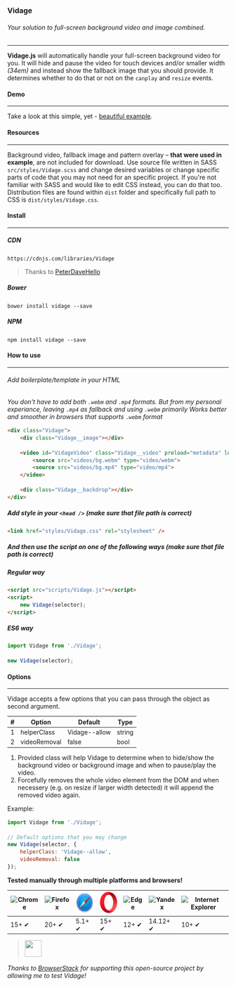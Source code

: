 ### Vidage
###### Your solution to full-screen background video and image combined.
---

**Vidage.js** will automatically handle your full-screen background video for you. It will hide and pause the video for touch devices and/or smaller width _(34em)_ and instead show the fallback image that you should provide. It determines whether to do that or not on the `canplay` and `resize` events.

#### Demo
---
Take a look at this simple, yet - [beautiful example](https://dvLden.github.io/Vidage/).

#### Resources
---
Background video, fallback image and pattern overlay – **that were used in example**, are not included for download.
Use source file written in SASS `src/styles/Vidage.scss` and change desired variables or change specific parts of code that you may not need for an specific project. If you're not familiar with SASS and would like to edit CSS instead, you can do that too. Distribution files are found within `dist` folder and specifically full path to CSS is `dist/styles/Vidage.css`.

#### Install
---

##### CDN
`https://cdnjs.com/libraries/Vidage`
> Thanks to [PeterDaveHello](https://github.com/PeterDaveHello)

##### Bower
`bower install vidage --save`

##### NPM
`npm install vidage --save`

#### How to use
---

###### Add boilerplate/template in your HTML
_You don't have to add both `.webm` and `.mp4` formats._
_But from my personal experiance, leaving `.mp4` as fallback and using `.webm` primarily_
_Works better and smoother in browsers that supports `.webm` format_

```html
<div class="Vidage">
    <div class="Vidage__image"></div>

    <video id="VidageVideo" class="Vidage__video" preload="metadata" loop autoplay muted>
        <source src="videos/bg.webm" type="video/webm">
        <source src="videos/bg.mp4" type="video/mp4">
    </video>

    <div class="Vidage__backdrop"></div>
</div>
```

##### Add style in your `<head />` _(make sure that file path is correct)_

```html
<link href="styles/Vidage.css" rel="stylesheet" />
```

##### And then use the script on one of the following ways _(make sure that file path is correct)_

##### Regular way
```html
<script src="scripts/Vidage.js"></script>
<script>
    new Vidage(selector);
</script>
```

##### ES6 way
```javascript
import Vidage from './Vidage';

new Vidage(selector);
```

#### Options
---
Vidage accepts a few options that you can pass through the object as second argument.

|  #  |      Option    |    Default    |  Type  |
| --- | -------------- | ------------- | ------ |
|  1  |  helperClass   | Vidage--allow | string |
|  2  |  videoRemoval  |     false     |  bool  |

1. Provided class will help Vidage to determine when to hide/show the background video or background image and when to pause/play the video.
2. Forcefully removes the whole video element from the DOM and when necessery (e.g. on resize if larger width detected) it will append the removed video again.

Example:
```javascript
import Vidage from './Vidage';

// Default options that you may change
new Vidage(selector, {
    helperClass: 'Vidage--allow',
    videoRemoval: false
});
```

**Tested manually through multiple platforms and browsers!**

| <img src="https://raw.githubusercontent.com/alrra/browser-logos/master/chrome/chrome_128x128.png" width="48" height="48" alt="Chrome"> | <img src="https://raw.githubusercontent.com/alrra/browser-logos/master/firefox/firefox_128x128.png" width="48" height="48" alt="Firefox"> | <img src="https://raw.githubusercontent.com/alrra/browser-logos/master/safari/safari_128x128.png" width="48" height="48" alt="Safari"> | <img src="https://raw.githubusercontent.com/alrra/browser-logos/master/opera/opera_128x128.png" width="48" height="48" alt="Opera"> | <img src="https://raw.githubusercontent.com/alrra/browser-logos/master/edge/edge_128x128.png" width="48" height="48" alt="Edge"> | <img src="https://raw.githubusercontent.com/alrra/browser-logos/master/yandex/yandex_128x128.png" width="48" height="48" alt="Yandex"> | <img src="https://raw.githubusercontent.com/alrra/browser-logos/master/internet-explorer/internet-explorer_128x128.png" width="48" height="48" alt="Internet Explorer"> |
|---|---|---|---|---|---|---|
| 15+ ✔ | 20+ ✔ | 5.1+ ✔ | 15+ ✔ | 12+ ✔ | 14.12+ ✔ | 10+ ✔ |

> <img src="https://avatars0.githubusercontent.com/u/1119453?v=3&s=200" width="38" height="38">
_Thanks to [BrowserStack](https://www.browserstack.com/) for supporting this open-source project by allowing me to test Vidage!_
